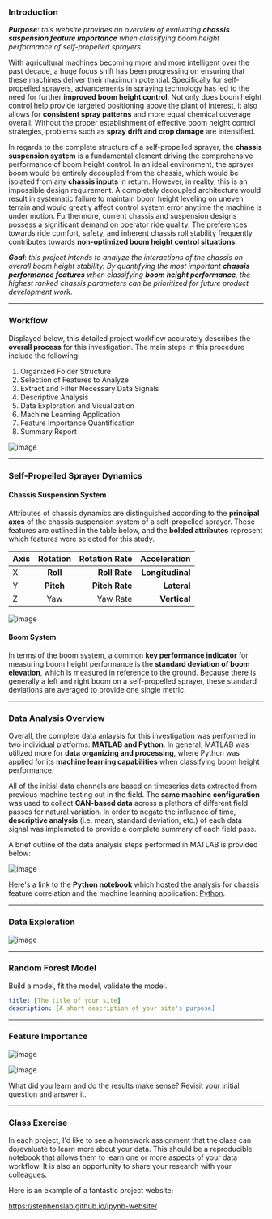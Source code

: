 ### Introduction

**_Purpose_**: _this website provides an overview of evaluating **chassis suspension feature importance** when classifying boom height performance of self-propelled sprayers_.

With agricultural machines becoming more and more intelligent over the past decade, a huge focus shift has been progressing on ensuring that these machines deliver their maximum potential.  Specifically for self-propelled sprayers, advancements in spraying technology has led to the need for further **improved boom height control**.  Not only does boom height control help provide targeted positioning above the plant of interest, it also allows for **consistent spray patterns** and more equal chemical coverage overall.  Without the proper establishment of effective boom height control strategies, problems such as **spray drift and crop damage** are intensified.

In regards to the complete structure of a self-propelled sprayer, the **chassis suspension system** is a fundamental element driving the comprehensive performance of boom height control.  In an ideal environment, the sprayer boom would be entirely decoupled from the chassis, which would be isolated from any **chassis inputs** in return.  However, in reality, this is an impossible design requirement.  A completely decoupled architecture would result in systematic failure to maintain boom height leveling on uneven terrain and would greatly affect control system error anytime the machine is under motion.  Furthermore, current chassis and suspension designs possess a significant demand on operator ride quality.  The preferences towards ride comfort, safety, and inherent chassis roll stability frequently contributes towards **non-optimized boom height control situations**.

**_Goal_**: _this project intends to analyze the interactions of the chassis on overall boom height stability.  By quantifying the most important **chassis performance features** when classifying **boom height performance**, the highest ranked chassis parameters can be prioritized for future product development work_.  

***

### Workflow

Displayed below, this detailed project workflow accurately describes the **overall process** for this investigation.  The main steps in this procedure include the following:

1. Organized Folder Structure
2. Selection of Features to Analyze
3.  Extract and Filter Necessary Data Signals
4.  Descriptive Analysis
5.  Data Exploration and Visualization
6.  Machine Learning Application
7.  Feature Importance Quantification
8.  Summary Report

![image](PNG/updated_project_workflow.PNG "Workflow Diagram")

***

### Self-Propelled Sprayer Dynamics

#### Chassis Suspension System

Attributes of chassis dynamics are distinguished according to the **principal axes** of the chassis suspension system of a self-propelled sprayer.  These features are outlined in the table below, and the **bolded attributes** represent which features were selected for this study.

| Axis | Rotation | Rotation Rate  |  Acceleration   |
| ------------- |:-------------:| -----:| -----:|
| X | **Roll**  | **Roll Rate** | **Longitudinal**  |
| Y | **Pitch** | **Pitch Rate** |  **Lateral**  |
| Z | Yaw   | Yaw Rate |  **Vertical**  |

![image](PNG/Sprayer_System_Diagram.PNG "System Diagram")

#### Boom System

In terms of the boom system, a common **key performance indicator** for measuring boom height performance is the **standard deviation of boom elevation**, which is measured in reference to the ground.  Because there is generally a left and right boom on a self-propelled sprayer, these standard deviations are averaged to provide one single metric.

***

### Data Analysis Overview

Overall, the complete data anlaysis for this investigation was performed in two individual platforms: **MATLAB and Python**.  In general, MATLAB was utilized more for **data organizing and processing**, where Python was applied for its **machine learning capabilities** when classifying boom height performance.

All of the initial data channels are based on timeseries data extracted from previous machine testing out in the field.  The **same machine configuration** was used to collect **CAN-based data** across a plethora of different field passes for natural variation.  In order to negate the influence of time, **descriptive analysis** (i.e. mean, standard deviation, etc.) of each data signal was implemeted to provide a complete summary of each field pass.

A brief outline of the data analysis steps performed in MATLAB is provided below:  

![image](PNG/Matlab_Code_Outline.PNG "MATLAB Code Outline")

Here's a link to the **Python notebook** which hosted the analysis for chassis feature correlation and the machine learning application: [Python](https://nbviewer.jupyter.org/github/badams97/Sprayer_Chassis_Features/blob/master/ABE%20516%20Project%20-%20Bailey%20Adams.ipynb).

***

### Data Exploration

![image](PNG/Correlation_Plot.PNG "Feature Correlation Plot")

***

### Random Forest Model

Build a model, fit the model, validate the model.

```yml
title: [The title of your site]
description: [A short description of your site's purpose]
```

***

### Feature Importance

![image](PNG/Feature_Importance.PNG "Feature Importance")

![image](PNG/Tree_Visual.PNG "Decision Tree Visual")

What did you learn and do the results make sense?  Revisit your initial question and answer it.

***

### Class Exercise

In each project, I'd like to see a homework assignment that the class can do/evaluate to learn more about your data.  This should be a reproducible notebook that allows them to learn one or more aspects of your data workflow.  It is also an opportunity to share your research with your colleagues.

Here is an example of a fantastic project website:

https://stephenslab.github.io/ipynb-website/
